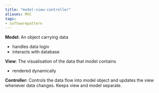 ```yaml
---
title: "model-view-controller"
aliases: MVC
tags: 
- softwarepattern
---
```


**Model:** An object carrying data
- handles data logiv
- interacts with database

**View**: The visualisation of the data that model contains
- rendered dynamically

**Controller:** Controls the data flow into model object and updates the view whenever data changes. Keeps view and model separate.
